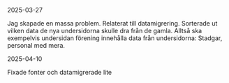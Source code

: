 2025-03-27

Jag skapade en massa problem. Relaterat till datamigrering. Sorterade ut vilken data de nya undersidorna skulle dra från de gamla. Alltså ska exempelvis undersidan förening innehålla data från undersidorna: Stadgar, personal med mera.

2025-04-10

Fixade fonter och datamigrerade lite
